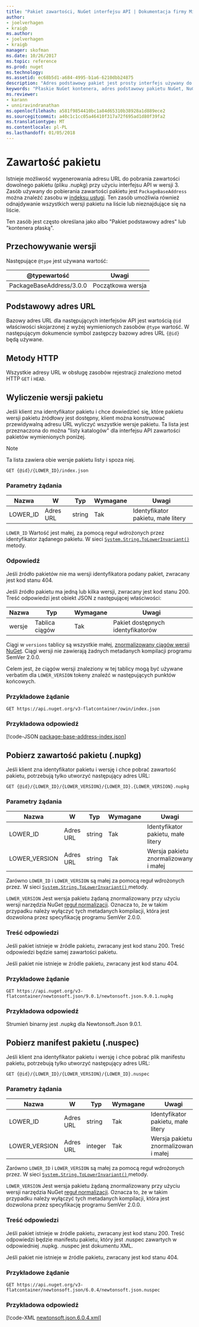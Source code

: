 ```yaml
---
title: "Pakiet zawartości, NuGet interfejsu API | Dokumentacja firmy Microsoft"
author:
- joelverhagen
- kraigb
ms.author:
- joelverhagen
- kraigb
manager: skofman
ms.date: 10/26/2017
ms.topic: reference
ms.prod: nuget
ms.technology: 
ms.assetid: ec68b5d1-a684-4995-b1a6-6210dbb24875
description: "Adres podstawowy pakiet jest prosty interfejs używany do pobierania samego pakietu."
keywords: "Płaskie NuGet kontenera, adres podstawowy pakietu NuGet, NuGet nupkg interfejsu API, wersje pakietu NuGet interfejsu API, interfejsu API NuGet nieznajdujące się na liście pakietów, nuspec pobierania NuGet interfejsu API"
ms.reviewer:
- karann
- unniravindranathan
ms.openlocfilehash: a581f9854410bc1a84d65310b38928a1d889ece2
ms.sourcegitcommit: a40c1c1cc05a46410f317a72f695ad1d80f39fa2
ms.translationtype: MT
ms.contentlocale: pl-PL
ms.lasthandoff: 01/05/2018
---
```

# <a name="package-content"></a>Zawartość pakietu

Istnieje możliwość wygenerowania adresu URL do pobrania zawartości dowolnego pakietu (pliku .nupkg) przy użyciu interfejsu API w wersji 3. Zasób używany do pobierania zawartości pakietu jest `PackageBaseAddress` można znaleźć zasobu w [indeksu usługi](service-index.md). Ten zasób umożliwia również odnajdywanie wszystkich wersji pakietu na liście lub nieznajdujące się na liście.

Ten zasób jest często określana jako albo "Pakiet podstawowy adres" lub "kontenera płaską".

## <a name="versioning"></a>Przechowywanie wersji

Następujące `@type` jest używana wartość:

@typewartość              | Uwagi
------------------------ | -----
PackageBaseAddress/3.0.0 | Początkowa wersja

## <a name="base-url"></a>Podstawowy adres URL

Bazowy adres URL dla następujących interfejsów API jest wartością `@id` właściwości skojarzonej z wyżej wymienionych zasobów `@type` wartość. W następującym dokumencie symbol zastępczy bazowy adres URL `{@id}` będą używane.

## <a name="http-methods"></a>Metody HTTP

Wszystkie adresy URL w obsługę zasobów rejestracji znaleziono metod HTTP `GET` i `HEAD`.

## <a name="enumerate-package-versions"></a>Wyliczenie wersji pakietu

Jeśli klient zna identyfikator pakietu i chce dowiedzieć się, które pakietu wersji pakietu źródłowy jest dostępny, klient można konstruować przewidywalną adresu URL wyliczyć wszystkie wersje pakietu. Ta lista jest przeznaczona do można "listy katalogów" dla interfejsu API zawartości pakietów wymienionych poniżej.

> [!Note]
> Ta lista zawiera obie wersje pakietu listy i spoza niej.

```
GET {@id}/{LOWER_ID}/index.json
```

### <a name="request-parameters"></a>Parametry żądania

Nazwa     | W     | Typ    | Wymagane | Uwagi
-------- | ------ | ------- | -------- | -----
LOWER_ID | Adres URL    | string  | Tak      | Identyfikator pakietu, małe litery

`LOWER_ID` Wartość jest małej, za pomocą reguł wdrożonych przez identyfikator żądanego pakietu. W sieci [ `System.String.ToLowerInvariant()` ](/dotnet/api/system.string.tolowerinvariant?view=netstandard-2.0#System_String_ToLowerInvariant) metody.

### <a name="response"></a>Odpowiedź

Jeśli źródło pakietów nie ma wersji identyfikatora podany pakiet, zwracany jest kod stanu 404.

Jeśli źródło pakietu ma jedną lub kilka wersji, zwracany jest kod stanu 200. Treść odpowiedzi jest obiekt JSON z następującej właściwości:

Nazwa     | Typ             | Wymagane | Uwagi
-------- | ---------------- | -------- | -----
wersje | Tablica ciągów | Tak      | Pakiet dostępnych identyfikatorów

Ciągi w `versions` tablicy są wszystkie małej, [znormalizowany ciągów wersji NuGet](../reference/package-versioning.md#normalized-version-numbers). Ciągi wersji nie zawierają żadnych metadanych kompilacji programu SemVer 2.0.0.

Celem jest, że ciągów wersji znaleziony w tej tablicy mogą być używane verbatim dla `LOWER_VERSION` tokeny znaleźć w następujących punktów końcowych.

### <a name="sample-request"></a>Przykładowe żądanie

```
GET https://api.nuget.org/v3-flatcontainer/owin/index.json
```

### <a name="sample-response"></a>Przykładowa odpowiedź

[!code-JSON [package-base-address-index.json](./_data/package-base-address-index.json)]

## <a name="download-package-content-nupkg"></a>Pobierz zawartość pakietu (.nupkg)

Jeśli klient zna identyfikator pakietu i wersję i chce pobrać zawartość pakietu, potrzebują tylko utworzyć następujący adres URL:

```
GET {@id}/{LOWER_ID}/{LOWER_VERSION}/{LOWER_ID}.{LOWER_VERSION}.nupkg
```

### <a name="request-parameters"></a>Parametry żądania

Nazwa          | W     | Typ   | Wymagane | Uwagi
------------- | ------ | ------ | -------- | -----
LOWER_ID      | Adres URL    | string | Tak      | Identyfikator pakietu, małe litery
LOWER_VERSION | Adres URL    | string | Tak      | Wersja pakietu znormalizowany i małej

Zarówno `LOWER_ID` i `LOWER_VERSION` są małej za pomocą reguł wdrożonych przez. W sieci [ `System.String.ToLowerInvariant()` ](/dotnet/api/system.string.tolowerinvariant?view=netstandard-2.0#System_String_ToLowerInvariant) metody.

`LOWER_VERSION` Jest wersja pakietu żądaną znormalizowany przy użyciu wersji narzędzia NuGet [reguł normalizacji](../reference/package-versioning.md#normalized-version-numbers). Oznacza to, że w takim przypadku należy wyłączyć tych metadanych kompilacji, która jest dozwolona przez specyfikację programu SemVer 2.0.0.

### <a name="response-body"></a>Treść odpowiedzi

Jeśli pakiet istnieje w źródle pakietu, zwracany jest kod stanu 200. Treść odpowiedzi będzie samej zawartości pakietu.

Jeśli pakiet nie istnieje w źródle pakietu, zwracany jest kod stanu 404.

### <a name="sample-request"></a>Przykładowe żądanie

```
GET https://api.nuget.org/v3-flatcontainer/newtonsoft.json/9.0.1/newtonsoft.json.9.0.1.nupkg
```

### <a name="sample-response"></a>Przykładowa odpowiedź

Strumień binarny jest .nupkg dla Newtonsoft.Json 9.0.1.

## <a name="download-package-manifest-nuspec"></a>Pobierz manifest pakietu (.nuspec)

Jeśli klient zna identyfikator pakietu i wersję i chce pobrać plik manifestu pakietu, potrzebują tylko utworzyć następujący adres URL:

```
GET {@id}/{LOWER_ID}/{LOWER_VERSION}/{LOWER_ID}.nuspec
```

### <a name="request-parameters"></a>Parametry żądania

Nazwa          | W     | Typ    | Wymagane | Uwagi
------------- | ------ | ------- | -------- | -----
LOWER_ID      | Adres URL    | string  | Tak      | Identyfikator pakietu, małe litery
LOWER_VERSION | Adres URL    | integer | Tak      | Wersja pakietu znormalizowany i małej

Zarówno `LOWER_ID` i `LOWER_VERSION` są małej za pomocą reguł wdrożonych przez. W sieci [ `System.String.ToLowerInvariant()` ](/dotnet/api/system.string.tolowerinvariant?view=netstandard-2.0#System_String_ToLowerInvariant) metody.

`LOWER_VERSION` Jest wersja pakietu żądaną znormalizowany przy użyciu wersji narzędzia NuGet [reguł normalizacji](../reference/package-versioning.md#normalized-version-numbers). Oznacza to, że w takim przypadku należy wyłączyć tych metadanych kompilacji, która jest dozwolona przez specyfikację programu SemVer 2.0.0.

### <a name="response-body"></a>Treść odpowiedzi

Jeśli pakiet istnieje w źródle pakietu, zwracany jest kod stanu 200. Treść odpowiedzi będzie manifestu pakietu, który jest .nuspec zawartych w odpowiedniej .nupkg. .nuspec jest dokumentu XML.

Jeśli pakiet nie istnieje w źródle pakietu, zwracany jest kod stanu 404.

### <a name="sample-request"></a>Przykładowe żądanie

```
GET https://api.nuget.org/v3-flatcontainer/newtonsoft.json/6.0.4/newtonsoft.json.nuspec
```

### <a name="sample-response"></a>Przykładowa odpowiedź

[!code-XML [newtonsoft.json.6.0.4.xml](./_data/newtonsoft.json.6.0.4.xml)]
